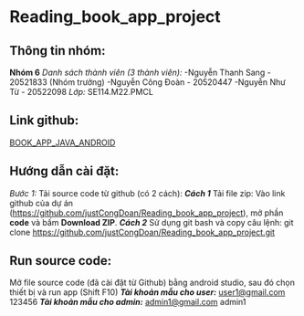 # Reading_book_app_project
## Thông tin nhóm:
**Nhóm 6**
*Danh sách thành viên (3 thành viên):*
-Nguyễn Thanh Sang - 20521833 (Nhóm trưởng)
-Nguyễn Công Đoàn - 20520447
-Nguyễn Như Từ - 20522098
*Lớp:* SE114.M22.PMCL 
## Link github:
[BOOK_APP_JAVA_ANDROID](https://github.com/justCongDoan/Reading_book_app_project)
## Hướng dẫn cài đặt:
*Bước 1:* Tải source code từ github (có 2 cách):
***Cách 1*** Tải file zip: 
Vào link github của dự án (https://github.com/justCongDoan/Reading_book_app_project), mở phần **code** và bấm **Download ZIP**.
***Cách 2*** 
Sử dụng git bash và copy câu lệnh: git clone https://github.com/justCongDoan/Reading_book_app_project.git
## Run source code: 
Mở file source code (đã cài đặt từ Github) bằng android studio, sau đó chọn thiết bị và run app (Shift F10)
***Tài khoản mẫu cho user:***
user1@gmail.com
123456
***Tài khoản mẫu cho admin:*** 
admin1@gmail.com
admin1
